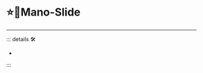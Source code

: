 # ⭐<labor>🔷<soma>Mano</soma>-Slide</motor>

---

<!-- =================================================== -->
<!-- =================================================== -->
<!-- =================================================== -->
<!-- =================================================== -->
<!-- =================================================== -->
::: details 🛠

-

:::
